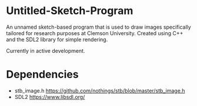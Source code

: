 # Untitled-Sketch-Program

An unnamed sketch-based program that is used to draw images specifically tailored for research purposes at Clemson University.
Created using C++ and the SDL2 library for simple rendering.

Currently in active development.

# Dependencies
- stb_image.h https://github.com/nothings/stb/blob/master/stb_image.h
- SDL2 https://www.libsdl.org/
